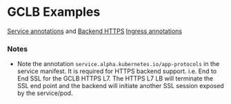 # GCLB Examples

[Service annotations](https://github.com/kubernetes/ingress-gce/blob/master/pkg/annotations/service.go#L31) and [Backend HTTPS](https://github.com/kubernetes/ingress-gce/blob/master/README.md)
[Ingress annotations](https://github.com/kubernetes/ingress-gce/blob/master/docs/annotations.md)

### Notes
* Note the annotation `service.alpha.kubernetes.io/app-protocols` in the service manifest.  It is required for HTTPS backend support.  i.e. End to End SSL for the GCLB HTTPS L7.  The HTTPS L7 LB will terminate the SSL end point and the backend will initiate another SSL session exposed by the service/pod.